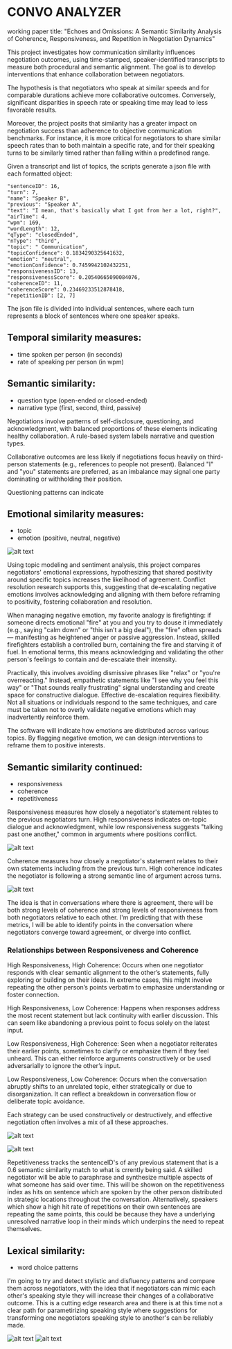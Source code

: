 # CONVO ANALYZER

working paper title: "Echoes and Omissions: A Semantic Similarity Analysis of Coherence, Responsiveness, and Repetition in Negotiation Dynamics"

This project investigates how communication similarity influences negotiation outcomes, using time-stamped, speaker-identified transcripts to measure both procedural and semantic alignment. The goal is to develop interventions that enhance collaboration between negotiators.

The hypothesis is that negotiators who speak at similar speeds and for comparable durations achieve more collaborative outcomes. Conversely, significant disparities in speech rate or speaking time may lead to less favorable results.

Moreover, the project posits that similarity has a greater impact on negotiation success than adherence to objective communication benchmarks. For instance, it is more critical for negotiators to share similar speech rates than to both maintain a specific rate, and for their speaking turns to be similarly timed rather than falling within a predefined range.

Given a transcript and list of topics, the scripts generate a json file with each formatted object:

```
"sentenceID": 16,
"turn": 7,
"name": "Speaker B",
"previous": "Speaker A",
"text": "I mean, that's basically what I got from her a lot, right?",
"airTime": 4,
"wpm": 169,
"wordLength": 12,
"qType": "closedEnded",
"nType": "third",
"topic": " Communication",
"topicConfidence": 0.1834290325641632,
"emotion": "neutral",
"emotionConfidence": 0.7459942102432251,
"responsivenessID": 13,
"responsivenessScore": 0.20540665090084076,
"coherenceID": 11,
"coherenceScore": 0.23469233512878418,
"repetitionID": [2, 7]
```

The json file is divided into individual sentences, where each turn represents a block of sentences where one speaker speaks. 

## Temporal similarity measures:
 
- time spoken per person (in seconds)
- rate of speaking per person (in wpm)

## Semantic similarity:

- question type (open-ended or closed-ended)
- narrative type (first, second, third, passive)

Negotiations involve patterns of self-disclosure, questioning, and acknowledgment, with balanced proportions of these elements indicating healthy collaboration. A rule-based system labels narrative and question types.

Collaborative outcomes are less likely if negotiations focus heavily on third-person statements (e.g., references to people not present). Balanced "I" and "you" statements are preferred, as an imbalance may signal one party dominating or withholding their position.

Questioning patterns can indicate 

## Emotional similarity measures:

- topic
- emotion (positive, neutral, negative)

![alt text](https://github.com/mkstp/convo-analyzer/blob/main/demoContent/emotionplot.png?raw=true)

Using topic modeling and sentiment analysis, this project compares negotiators' emotional expressions, hypothesizing that shared positivity around specific topics increases the likelihood of agreement. Conflict resolution research supports this, suggesting that de-escalating negative emotions involves acknowledging and aligning with them before reframing to positivity, fostering collaboration and resolution.

When managing negative emotion, my favorite analogy is firefighting: if someone directs emotional "fire" at you and you try to douse it immediately (e.g., saying "calm down" or "this isn’t a big deal"), the "fire" often spreads — manifesting as heightened anger or passive aggression. Instead, skilled firefighters establish a controlled burn, containing the fire and starving it of fuel. In emotional terms, this means acknowledging and validating the other person's feelings to contain and de-escalate their intensity.

Practically, this involves avoiding dismissive phrases like "relax" or "you're overreacting." Instead, empathetic statements like "I see why you feel this way" or "That sounds really frustrating" signal understanding and create space for constructive dialogue. Effective de-escalation requires flexibility. Not all situations or individuals respond to the same techniques, and care must be taken not to overly validate negative emotions which may inadvertently reinforce them. 

The software will indicate how emotions are distributed across various topics. By flagging negative emotion, we can design interventions to reframe them to positive interests. 

## Semantic similarity continued:

- responsiveness
- coherence
- repetitiveness

Responsiveness measures how closely a negotiator's statement relates to the previous negotiators turn. High responsiveness indicates on-topic dialogue and acknowledgment, while low responsiveness suggests "talking past one another," common in arguments where positions conflict.

![alt text](https://github.com/mkstp/convo-analyzer/blob/main/demoContent/responsiveness_time.png?raw=true)

Coherence measures how closely a negotiator's statement relates to their own statements including from the previous turn. High coherence indicates the negotiator is following a strong semantic line of argument across turns.

![alt text](https://github.com/mkstp/convo-analyzer/blob/main/demoContent/coherence_time.png?raw=true)

The idea is that in conversations where there is agreement, there will be both strong levels of coherence and strong levels of responsiveness from both negotiators relative to each other. I'm predicting that with these metrics, I will be able to identify points in the conversation where negotiators converge toward agreement, or diverge into conflict. 

### Relationships between Responsiveness and Coherence

High Responsiveness, High Coherence:
Occurs when one negotiator responds with clear semantic alignment to the other’s statements, fully exploring or building on their ideas. In extreme cases, this might involve repeating the other person’s points verbatim to emphasize understanding or foster connection.

High Responsiveness, Low Coherence:
Happens when responses address the most recent statement but lack continuity with earlier discussion. This can seem like abandoning a previous point to focus solely on the latest input.

Low Responsiveness, High Coherence:
Seen when a negotiator reiterates their earlier points, sometimes to clarify or emphasize them if they feel unheard. This can either reinforce arguments constructively or be used adversarially to ignore the other’s input.

Low Responsiveness, Low Coherence:
Occurs when the conversation abruptly shifts to an unrelated topic, either strategically or due to disorganization. It can reflect a breakdown in conversation flow or deliberate topic avoidance.

Each strategy can be used constructively or destructively, and effective negotiation often involves a mix of all these approaches.

![alt text](https://github.com/mkstp/convo-analyzer/blob/main/demoContent/response_coherence_scatter.png?raw=true)

![alt text](https://github.com/mkstp/convo-analyzer/blob/main/demoContent/response_coherence_scatter_alt.png?raw=true)


Repetitiveness tracks the sentenceID's of any previous statement that is a 0.6 semantic similarity match to what is crrently being said. A skilled negotiator will be able to paraphrase and synthesize multiple aspects of what someone has said over time. This will be showon on the repetitiveness index as hits on sentence which are spoken by the other person distributed in strategic locations throughout the conversation. Alternatively, speakers which show a high hit rate of repetitions on their own sentences are repeating the same points, this could be because they have a underlying unresolved narrative loop in their minds which underpins the need to repeat themselves. 




## Lexical similarity:

- word choice patterns

I'm going to try and detect stylistic and disfluency patterns and compare them across negotiators, with the idea that if negotiators can mimic each other's speaking style they will increase their changes of a collaborative outcome. This is a cutting edge research area and there is at this time not a clear path for parametirizing speaking style where suggestions for transforming one negotiators speaking style to another's can be reliably made. 

![alt text](https://github.com/mkstp/convo-analyzer/blob/main/demoContent/cluster_analysis.png?raw=true)
![alt text](https://github.com/mkstp/convo-analyzer/blob/main/demoContent/coh-res-rep.png?raw=true)



